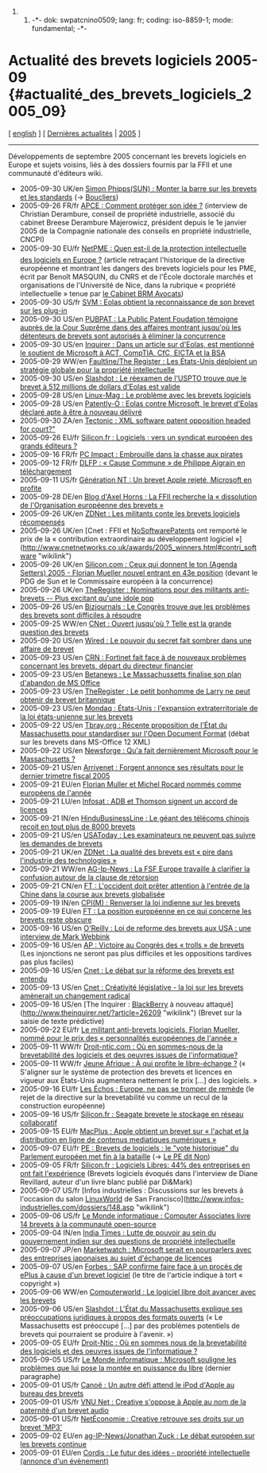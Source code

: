 1.  1.  -\*- dok: swpatcnino0509; lang: fr; coding: iso-8859-1; mode:
        fundamental; -\*-

# Actualité des brevets logiciels 2005-09 {#actualité_des_brevets_logiciels_2005_09}

\[ [ english](Swpatcnino0509En "wikilink") \] \[ [ Dernières
actualités](SwpatcninoFr "wikilink") \| [
2005](Swpatcnino05Fr "wikilink") \]

------------------------------------------------------------------------

Développements de septembre 2005 concernant les brevets logiciels en
Europe et sujets voisins, liés à des dossiers fournis par la FFII et une
communauté d\'éditeurs wiki.

-   2005-09-30 UK/en [Simon Phipps(SUN) : Monter la barre sur les
    brevets et les
    standards](http://blogs.sun.com/roller/page/webmink?entry=raising_the_bar_on_patents "wikilink")
    (-\>
    [Boucliers](http://www.ffii.fr/Boucliers-communs-contre-les-brevets-logiciels "wikilink"))
-   2005-09-26 FR/fr [APCE : Comment protéger son idée
    ?](http://www.apce.com/index.php?rubrique_id=61&type_page=I&tpl_id=44&contenu_id=151329 "wikilink")
    (interview de Christian Derambure, conseil de propriété
    industrielle, associé du cabinet Breese Derambure Majerowicz,
    président depuis le 1e janvier 2005 de la Compagnie nationale des
    conseils en propriété industrielle, CNCPI)
-   2005-09-30 EU/fr [NetPME : Quen est-il de la protection
    intellectuelle des logiciels en Europe
    ?](http://www.netpme.fr/propriete-intellectuelle/601-qu-en-est-il-protection-intellectuelle-logiciels-en-europe.html "wikilink")
    (article retraçant l\'historique de la directive européenne et
    montrant les dangers des brevets logiciels pour les PME, écrit par
    Benoît MASQUIN, du CNRS et de l\'École doctorale marchés et
    organisations de l\'Université de Nice, dans la rubrique « propriété
    intellectuelle » tenue par [le Cabinet BRM
    Avocats](http://www.brmavocats.com/ "wikilink"))
-   2005-09-30 US/fr [SVM : Eolas obtient la reconnaissance de son
    brevet sur les
    plug-in](http://www.vnunet.fr/actualite/tpepme_-_business/vie_publique/20050930006 "wikilink")
-   2005-09-30 US/en [PUBPAT : La Public Patent Foudation témoigne
    auprès de la Cour Suprême dans des affaires montrant jusqu\'où les
    détenteurs de brevets sont autorisés à éliminer la
    concurrence](http://www.pubpat.org/Supreme_Court_Briefs_092005.htm "wikilink")
-   2005-09-30 US/en [Inquirer : Dans un article sur d\'Eolas, est
    mentionné le soutient de Microsoft à ACT, CompTIA, CfC, EICTA et la
    BSA](http://www.theinquirer.net/?article=26592 "wikilink")
-   2005-09-29 WW/en [Faultline/The Register : Les États-Unis déploient
    un stratégie globale pour la propriété
    intellectuelle](http://www.theregister.co.uk/2005/09/29/uspto_ip/ "wikilink")
-   2005-09-30 US/en [Slashdot : Le réexamen de l\'USPTO trouve que le
    brevet à 512 millions de dollars d\'Eolas est
    valide](http://yro.slashdot.org/article.pl?sid=05/09/30/020229 "wikilink")
-   2005-09-28 US/en [Linux-Mag : Le problème avec les brevets
    logiciels](http://www.linux-mag.com/content/view/2214/ "wikilink")
-   2005-09-28 US/en [Patently-O : Eolas contre Microsoft, le brevet
    d\'Eolas déclaré apte à être à nouveau
    délivré](http://patentlaw.typepad.com/patent/2005/09/eolas_v_microso.html "wikilink")
-   2005-09-30 ZA/en [Tectonic : XML software patent opposition headed
    for court?\"](http://www.tectonic.co.za/view.php?id=632 "wikilink")
-   2005-09-26 EU/fr [Silicon.fr : Logiciels : vers un syndicat européen
    des grands éditeurs
    ?](http://www.silicon.fr/getarticle.asp?ID=11656 "wikilink")
-   2005-09-16 FR/fr [PC Impact : Embrouille dans la chasse aux
    pirates](http://www.pcinpact.com/actu/news/Advestigo_et_CoPeerRight_embrouille_dans_la_chasse.htm "wikilink")
-   2005-09-12 FR/fr [DLFP : « Cause Commune » de Philippe Aigrain en
    téléchargement](http://linuxfr.org/2005/09/12/19560.html "wikilink")
-   2005-09-11 US/fr [Génération NT : Un brevet Apple rejeté, Microsoft
    en
    profite](http://www.generation-nt.com/actualites/8947/Un-brevet-Apple-rejete-Microsoft-en-profite "wikilink")
-   2005-09-28 DE/en [Blog d\'Axel Horns : La FFII recherche la «
    dissolution de l\'Organisation européenne des brevets
    »](http://www.ipjur.com/2005/09/ffii-seeking-dissolution-of-european.php3 "wikilink")
-   2005-09-26 UK/en [ZDNet : Les militants conte les brevets logiciels
    récompensés](http://news.zdnet.co.uk/software/developer/0,39020387,39222696,00.htm "wikilink")
-   2005-09-26 UK/en [Cnet : FFII et
    [NoSoftwarePatents](NoSoftwarePatents "wikilink") ont remporté le
    prix de la « contribution extraordinaire au développement logiciel
    »](http://www.cnetnetworks.co.uk/awards/2005_winners.html#contri_software "wikilink")
-   2005-09-26 UK/en [Silicon.com : Ceux qui donnent le ton (Agenda
    Setters) 2005 - Florian Mueller nouvel entrant en 43e
    position](http://www.silicon.com/research/specialreports/as2005/top50.htm "wikilink")
    (devant le PDG de Sun et le Commissaire européen à la concurrence)
-   2005-09-26 UK/en [TheRegister : Nominations pour des militants
    anti-brevets \-- Plus excitant qu\'une idole
    pop](http://www.theregister.co.uk/2005/09/26/award_nominations/ "wikilink")
-   2005-09-26 US/en [Bizjournals : Le Congrès trouve que les problèmes
    des brevets sont difficiles à
    résoudre](http://columbus.bizjournals.com/extraedge/washingtonbureau/archive/2005/09/26/bureau1.html "wikilink")
-   2005-09-25 WW/en [CNet : Ouvert jusqu\'où ? Telle est la grande
    question des
    brevets](http://news.com.com/How+open+Thats+the+big+patent+question/2100-1014_3-5877028.html?type=pt&#8706;=inv&tag=feed&subj=news "wikilink")
-   2005-09-20 US/en [Wired : Le pouvoir du secret fait sombrer dans une
    affaire de
    brevet](http://www.wired.com/news/technology/0,1282,68894,00.html "wikilink")
-   2005-09-23 US/en [CRN : Fortinet fait face à de nouveaux problèmes
    concernant les brevets, départ du directeur
    financier](http://www.crn.com/sections/breakingnews/dailyarchives.jhtml?articleId=171200267 "wikilink")
-   2005-09-23 US/en [Betanews : Le Massachussetts finalise son plan
    d\'abandon de MS
    Office](http://www.betanews.com/article/Mass_Finalizes_Plan_to_Drop_MS_Office/1127507226 "wikilink")
-   2005-09-23 US/en [TheRegister : Le petit bonhomme de Larry ne peut
    obtenir de brevet
    britannique](http://www.theregister.co.uk/2005/09/23/oracle_denied_uk_patent_for_sgml_conversion/ "wikilink")
-   2005-09-23 US/en [Mondaq : États-Unis : l\'expansion
    extraterritoriale de la loi états-unienne sur les
    brevets](http://www.mondaq.com/i_article.asp_Q_articleid_E_34962 "wikilink")
-   2005-09-22 US/en [Tbray.org : Récente proposition de l\'État du
    Massachusetts pour standardiser sur l\'Open Document
    Format](http://www.tbray.org/ongoing/When/200x/2005/09/20/Fifty-Million-for-Office "wikilink")
    (débat sur les brevets dans MS-Office 12 XML)
-   2005-09-22 US/en [Newsforge : Qu\'a fait dernièrement Microsoft pour
    le Massachusetts
    ?](http://business.newsforge.com/business/05/09/21/0811222.shtml?tid=110&tid=93 "wikilink")
-   2005-09-21 US/en [Arrivenet : Forgent annonce ses résultats pour le
    dernier trimetre fiscal
    2005](http://press.arrivenet.com/technology/article.php/696673.html "wikilink")
-   2005-09-21 EU/en [Florian Muller et Michel Rocard nommés comme
    européens de l\'année](http://www.ev50.com/poll/ "wikilink")
-   2005-09-21 LU/en [Infosat : ADB et Thomson signent un accord de
    licences](http://www.infosat.lu/Meldungen/index.php?msgID=17265 "wikilink")
-   2005-09-21 IN/en [HinduBusinessLine : Le géant des télécoms chinois
    reçoit en tout plus de 8000
    brevets](http://www.thehindubusinessline.com/blnus/10211106.htm "wikilink")
-   2005-09-21 US/en [USAToday : Les examinateurs ne peuvent pas suivre
    les demandes de
    brevets](http://www.usatoday.com/tech/columnist/kevinmaney/2005-09-20-patent-office_x.htm "wikilink")
-   2005-09-21 UK/en [ZDNet : La qualité des brevets est « pire dans
    l\'industrie des technologies
    »](http://news.zdnet.co.uk/business/legal/0,39020651,39219594,00.htm "wikilink")
-   2005-09-21 WW/en [AG-Ip-News : La FSF Europe travaille à clarifier
    la confusion autour de la clause de
    rétorsion](http://www.ag-ip-news.com/getArticle.asp?Art_ID=2105&#9001;=en "wikilink")
-   2005-09-21 CN/en [FT : L\'occident doit prêter attention à l\'entrée
    de la Chine dans la course aux brevets
    globalisée](http://news.ft.com/cms/s/fc6e0eca-2a3d-11da-b890-00000e2511c8.html "wikilink")
-   2005-09-19 IN/en [CPI(M) : Renverser la loi indienne sur les
    brevets](http://pd.cpim.org/2005/0918/09182005_snd.htm "wikilink")
-   2005-09-19 EU/en [FT : La position européenne en ce qui concerne les
    brevets reste
    obscure](http://news.ft.com/cms/s/d5d9b5de-28da-11da-8a5e-00000e2511c8.html "wikilink")
-   2005-09-16 US/en [O\'Reilly : Loi de reforme des brevets aux USA :
    une interview de Mark
    Webbink](http://www.oreillynet.com/pub/a/policy/2005/09/16/patent-reform-bill.html "wikilink")
-   2005-09-16 US/en [AP : Victoire au Congrès des « trolls » de
    brevets](http://www.statesman.com/business/content/business/stories/09/16patents.html "wikilink")
    (Les injonctions ne seront pas plus difficiles et les oppositions
    tardives pas plus faciles)
-   2005-09-16 US/en [Cnet : Le débat sur la réforme des brevets est
    entendu](http://uk.builder.com/0,39026540,39265899,00.htm "wikilink")
-   2005-09-13 US/en [Cnet : Créativité législative - la loi sur les
    brevets amènerait un changement
    radical](http://news.com.com/Legislating+creativity--feds+plan+patent+reform/2009-1008_3-5860582.html?tag=nefd.ac "wikilink")
-   2005-09-16 US/en [The Inquirer : [BlackBerry](BlackBerry "wikilink")
    à nouveau
    attaqué](http://www.theinquirer.net/?article=26209 "wikilink")
    (Brevet sur la saisie de texte prédictive)
-   2005-09-22 EU/fr [Le militant anti-brevets logiciels, Florian
    Mueller, nommé pour le prix des « personnalités européennes de
    l\'année
    »](http://www.ffii.fr/Le-militant-anti-brevets-logiciels-Florian-Mueller-nomme-pour-le-prix-des-personnalites-europeennes-de-l-annee "wikilink")
-   2005-09-11 WW/fr [Droit-ntic.com : Où en sommes-nous de la
    brevetabilité des logiciels et des oeuvres issues de
    l\'informatique?](http://www.droit-ntic.com/news/afficher.php?id=318 "wikilink")
-   2005-09-11 WW/fr [Jeune Afrique : À qui profite le libre-échange
    ?](http://www.jeuneafrique.com/gabarits/articleJAI_online.asp?art_cle=LIN11095quipregnahc0 "wikilink")
    (« S\'aligner sur le système de protection des brevets et licences
    en vigueur aux États-Unis augmentera nettement le prix \[\...\] des
    logiciels. »
-   2005-09-16 EU/fr [Les Échos : Europe, ne pas se tromper de
    remède](http://www.lesechos.fr/info/rew_inter/4313597.htm "wikilink")
    (le rejet de la directive sur la brevetabilité vu comme un recul de
    la construction européenne)
-   2005-09-16 US/fr [Silicon.fr : Seagate brevete le stockage en réseau
    collaboratif](http://www.silicon.fr/getarticle.asp?ID=11511 "wikilink")
-   2005-09-15 EU/fr [MacPlus : Apple obtient un brevet sur « l\'achat
    et la distribution en ligne de contenus mediatiques numériques
    »](http://www.macplus.net/magplus/depeche-9662-apple-blinde-le-podcast "wikilink")
-   2005-09-07 EU/fr [PE : Brevets de logiciels : le \"vote historique\"
    du Parlement européen met fin à la
    bataille](http://www.europarl.eu.int/news/public/focus_page/057-1002-255-9-37-909-20050819FCS01001-12-09-2005-2005/default_fr.htm "wikilink")
    (-\> [ Le PE dit Non](Ep050706Fr "wikilink"))
-   2005-09-05 FR/fr [Silicon.fr : Logiciels Libres: 44% des entreprises
    en ont fait
    l\'expérience](http://www.silicon.fr/getarticle.asp?ID=11343 "wikilink")
    (Brevets logiciels évoqués dans l\'interview de Diane Revillard,
    auteur d\'un livre blanc publié par Di&Mark)
-   2005-09-07 US/fr [Infos industrielles : Discussions sur les brevets
    à l\'occasion du salon [LinuxWorld](LinuxWorld "wikilink") de San
    Francisco](http://www.infos-industrielles.com/dossiers/148.asp "wikilink")
-   2005-09-06 US/fr [Le Monde informatique : Computer Associates livre
    14 brevets à la communauté
    open-source](http://www.weblmi.com/sections/articles/2005/09/computer_associates1093/ "wikilink")
-   2005-09-04 IN/en [India Times : Lutte de pouvoir au sein du
    gouvernement indien sur des questions de propriété
    intellectuelle](http://timesofindia.indiatimes.com/articleshow/1225261.cms "wikilink")
-   2005-09-07 JP/en [Marketwatch : Microsoft serait en pourparlers avec
    des entreprises japonaises au sujet d\'échange de
    licences](http://www.marketwatch.com/news/story.asp?guid=%7BA4349E29-A5B7-4461-A61A-F4508BAE5E35%7D "wikilink")
-   2005-09-07 US/en [Forbes : SAP confirme faire face à un procès de
    ePlus à cause d\'un brevet
    logiciel](http://www.forbes.com/markets/feeds/afx/2005/09/07/afx2210034.html "wikilink")
    (le titre de l\'article indique à tort « copyright »)
-   2005-09-06 WW/en [Computerworld : Le logiciel libre doit avancer
    avec les
    brevets](http://www.computerworld.com/softwaretopics/software/appdev/story/0,10801,104289,00.html "wikilink")
-   2005-09-06 US/en [Slashdot : L\'État du Massachusetts explique ses
    préoccupations juridiques à propos des formats
    ouverts](http://yro.slashdot.org/article.pl?sid=05/09/06/0345224 "wikilink")
    (« Le Massachusetts est préoccupé \[\...\] par des problèmes
    potentiels de brevets qui pourraient se produire à l\'avenir. »)
-   2005-09-05 EU/fr [Droit-Ntic : Où en sommes nous de la brevetabilité
    des logiciels et des oeuvres issues de l\'informatique
    ?](http://www.droit-ntic.com/news/afficher.php?id=318 "wikilink")
-   2005-09-05 US/fr [Le Monde informatique : Microsoft souligne les
    problèmes que lui pose la montée en puissance du
    libre](http://www.weblmi.com/sections/articles/2005/09/microsoft_souligne_l/ "wikilink")
    (dernier paragraphe)
-   2005-09-01 US/fr [Canoë : Un autre défi attend le iPod d\'Apple au
    bureau des
    brevets](http://www2.canoe.com/techno/nouvelles/archives/2005/09/20050901-082632.html "wikilink")
-   2005-09-01 US/fr [VNU Net : Creative s\'oppose à Apple au nom de la
    paternité d\'un brevet
    audio](http://www.vnunet.fr/actualite/tpepme_-_business/strategies_et_marches/20050901008 "wikilink")
-   2005-09-01 US/fr [NetÉconomie : Creative retrouve ses droits sur un
    brevet
    \'MP3\'](http://www.neteco.com/article_20050901185137_creative_retrouve_ses_droits_sur_un_brevet_mp3.html "wikilink")
-   2005-09-02 EU/en [ag-IP-News/Jonathan Zuck : Le débat européen sur
    les brevets
    continue](http://www.ag-ip-news.com/GetArticle.asp?Art_ID=2098 "wikilink")
-   2005-09-01 EU/en [Cordis : Le futur des idées - propriété
    intellectuelle (annonce d\'un
    évènement)](http://dbs.cordis.lu/cgi-bin/srchidadb?CALLER=NHP_EN_NEWS&ACTION=D&SESSION=&RCN=EN_RCN_ID:24351 "wikilink")
